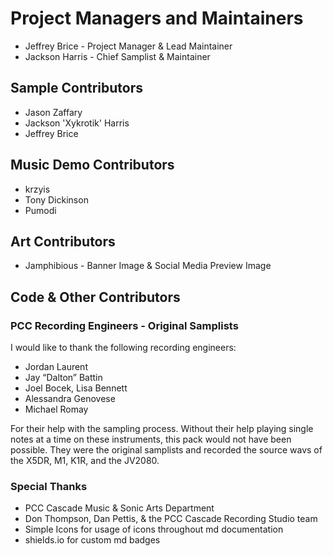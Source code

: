 # Project Managers and Maintainers
* Jeffrey Brice - Project Manager & Lead Maintainer
* Jackson Harris - Chief Samplist & Maintainer

## Sample Contributors
* Jason Zaffary
* Jackson 'Xykrotik' Harris
* Jeffrey Brice

## Music Demo Contributors
* krzyis
* Tony Dickinson
* Pumodi

## Art Contributors
* Jamphibious - Banner Image & Social Media Preview Image

## Code & Other Contributors

### PCC Recording Engineers - Original Samplists
I would like to thank the following recording engineers:

* Jordan Laurent
* Jay “Dalton” Battin
* Joel Bocek, Lisa Bennett
* Alessandra Genovese
* Michael Romay

For their help with the sampling process. Without their help playing single notes at a time on these instruments, this pack would not have been possible.
They were the original samplists and recorded the source wavs of the X5DR, M1, K1R, and the JV2080.

### Special Thanks

* PCC Cascade Music & Sonic Arts Department
* Don Thompson, Dan Pettis, & the PCC Cascade Recording Studio team
* Simple Icons for usage of icons throughout md documentation
* shields.io for custom md badges

